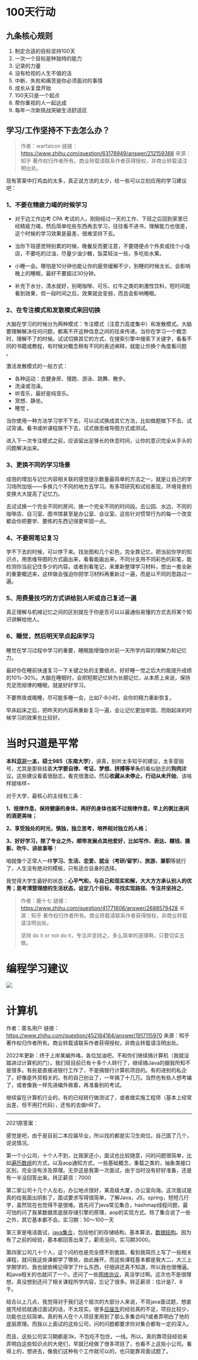 # 100天行动

## 九条核心规则

1. 制定合适的目标坚持100天
2. 一次一个目标是种独特的能力
3. 记录的力量
4. 没有检视的人生不值的活
5. 中断、失败和痛苦是你必须面对的事情
6. 成长从复盘开始
7. 100天只是一个起点
8. 帮你重视的人一起达成
9. 每年一次新挑战突破生活舒适区



## 学习/工作坚持不下去怎么办？

> 作者：warfalcon
> 链接：https://www.zhihu.com/question/63178949/answer/212159368
> 来源：知乎
> 著作权归作者所有。商业转载请联系作者获得授权，非商业转载请注明出处。

现有答案中打鸡血的太多，真正说方法的太少，给一些可以立刻应用的学习建议吧：

### 1、不要在精疲力竭的时候学习

- 对于边工作边考 CPA 考试的人，刚刚经过一天的工作、下班之后回到家里已经精疲力竭，然后简单吃些东西再去学习，往往看不进书，理解能力也很差，这个时候的学习效果是最差，很难坚持下去。

- 当你下班感觉特别累的时候，晚餐反而要注意，不要随便点个外卖或找个小饭店，不要吃的过油，尽量少油少糖，饭菜轻淡一些，多吃些水果。

- 小睡一会。哪怕是10分钟也能让你的疲劳缓解不少，别睡的时候太长，会影响晚上的睡眠，最好不要超过30分钟。

- 补充下水分，清水就好，别喝咖啡、可乐、红牛之类的刺激性饮料，短时间能看到效果，但一段时间之后，效果就会变弱，而且会影响睡眠。




### 2、在专注模式和发散模式来回切换

大脑在学习的时候分为两种模式：专注模式（注意力高度集中）和发散模式。大脑要理解解决任何问题，都离不开这种信息之间的往来传递。当你在学习一个概念时，理解不了的时候。试试切换其它的方式，在搜索引擎中搜索下关键字，看看不同的书籍或教程，有时候对概念稍有不同的表述阐释，就能让你换个角度看问题 。

激活发散模式的一般方式：

- 各种运动：去健身房、慢跑、游泳、跳舞、散步。
- 洗澡或泡澡。
- 听音乐，最好是纯音乐。
- 冥想、静坐。
- 睡觉 。

当你使用一种方法学习学不下去，可以试试换成其它方法，比如做题做下不去、试试背诵。看书或听课程做不下去，试式做思维导图方式或测试。

进入下一次专注模式之前，应该留出足够长的休息时间，让你的意识完全从手头的问题解决出来。



### 3、更换不同的学习场景

成倍的增加与记忆内容相关联的感觉提示数量最简单的方法之一，就是让自己的学习场所加倍——多换几个不同的地方去学习。有多项研究和试验表现，环境背景的变换大大提高了记忆力。

去试试换一个完全不同的房间，换一个完全不同的时间段。去公园、水边、不同的咖啡店、自习室、图书馆甚至是办公室、会议室。这些针对惯常行为的每一个改变都会你把要学、要练的东西记得更牢固一点。



### 4、不要照笔记复习

学不下去的时候，可以停下来。找张图和几个彩色，完全靠记忆，把当前你学的知识点，用思维导图的方式画出来，看看能画出来，不同分支用不同彩色的彩笔，能检测你当前记住多少的内容。或者别看笔记，来重新整理学习材料，想出一套全新的重要概述来，这样做会强迫你把学习材料再重新过一遍，而是以不同的思路过一遍。



### 5、用费曼技巧的方式讲给别人听或自己复述一遍

真正理解与机械记忆之间的区别就在于你是否可以以最通俗易懂的方式去将某个知识讲解给他人。



### 6、睡觉，然后明天早点起床学习

睡觉在学习过程中学习的重要，睡眠能增强你对前一天所学内容的理解力和记忆力。

最好你在睡前快速复习一下关键之处的主要细点，好好睡一觉之后大约能提升成绩的10%-30%。大脑在睡眠时，会把短期记忆转为长期记忆，从本质上来说，保持充足而规律的睡眠，就是好好学习。

不要熬夜或晚睡，尽可能多睡一会，比如7-8小时，会你的精力重新恢复。

早床起床之后，把昨天的内容再重新复习一遍，会让记忆更加牢固，而刚起床的时候学习的效果也比较好。

# 当时只道是平常

**本科[双非一本](https://www.zhihu.com/search?q=双非一本&search_source=Entity&hybrid_search_source=Entity&hybrid_search_extra={"sourceType"%3A"answer"%2C"sourceId"%3A2688579428})，硕士985（东南大学）**，讲真，别听太多知乎的建议，太多营销号，尤其是那些挂着**大学要自律、考证、梦想、拼搏等羊头**的看似励志的**狗肉**建议。这些建议看着很励志，看完很激动，然后**收藏从未停止，行动从未开始**，该啥样就啥样~

对于大学，最核心的主线有三条：

**1、规律作息，保持健康的身体，再好的身体也抵不过规律作息，早上的粥比夜间的酒更美味；**

**2、享受独处的时光，慎独，独立思考，培养相对独立的人格；**

**3、好好学习，除了专业之外，顺带发展点其他爱好，比如写作、表达、赚钱、摄影、吹牛、讲故事等**！

咱就像个正常人一样**学习、生活、恋爱、就业（考研/留学）、旅游、兼职**等就行了，人生没有绝对的模板，只有适合自身的选择。

我觉得大学生最好的状态：**心平气和，与自己和现实和解，大大方方承认别人的优秀；思考清楚理想的生活状态，设定几个目标，寻找实现路径、专注并坚持之**。

> 作者：鹿十七
> 链接：https://www.zhihu.com/question/41771606/answer/2688579428
> 来源：知乎
> 著作权归作者所有。商业转载请联系作者获得授权，非商业转载请注明出处。
>
> 坚持        do it or not do it，专注并坚持之，多么简单的道理啊，只要切实去做。

# 编程学习建议

![](img/编程学习建议.png)



# 计算机

作者：匿名用户
链接：https://www.zhihu.com/question/452184164/answer/1917115970
来源：知乎
著作权归作者所有。商业转载请联系作者获得授权，非商业转载请注明出处。



2022年更新：终于上岸某编外咯，各位加油吧，不和你们继续搞计算机（我就没踏进过计算机的门）。我们班目前已有十多个人转行了，继续搞Java的据我所知不是很多。有些是直接进银行工作了，不是搞银行计算机项目的。有的进别的私企了，好像是外贸相关的。有的自己创业了，一年搞了十几万。当然也有些人想考编了，或者像我一样先进编外做着，再准备别的考试。

继续留在计算机行业的，有的已经转行做测试了，或者做实施工程师（基本上经常出差，但不用打代码），还有的去做HR了。



------

2021原答案：

感觉是吧，由于是目前二本应届毕业，所以找的都是实习生岗位。自己面了几个，说说情况。

第一个小公司，十个人不到，比我家还小，面试也比较随意，问的问题很简单，比如[遍历数组](https://www.zhihu.com/search?q=遍历数组&search_source=Entity&hybrid_search_source=Entity&hybrid_search_extra={"sourceType"%3A"answer"%2C"sourceId"%3A"1917115970"})的方式，以及aop通知方式，一些基础概念，重载之类的，抽象类接口区别，完全没有涉及原理。无奈这是我第一次面试，由于当时没有好好准备，还是有一半没回答出来。转正薪资：7000

第二家公司十几个人左右，办公地点很好，某高级大厦，办公室向海。这次面试是真的给我面出阴影了，面试要求写得很简单，了解Java，JS，spring，短短几行字，虽然现在也觉得不是很难。首先问了java常见集合，hashmap线程问题，最可怕的问了我某数据库底层存储引擎的原理，aop的实现方式。除了集合说了一些之外，其它基本都不会。实习期：50～100一天

第三家是电话面试，[java集合](https://www.zhihu.com/search?q=java集合&search_source=Entity&hybrid_search_source=Entity&hybrid_search_extra={"sourceType"%3A"answer"%2C"sourceId"%3A"1917115970"})，包括他们的存储结构，基本算法，[数据结构](https://www.zhihu.com/search?q=数据结构&search_source=Entity&hybrid_search_source=Entity&hybrid_search_extra={"sourceType"%3A"answer"%2C"sourceId"%3A"1917115970"})。因为有了之前的经验，基本都回答出来了。薪资没问，实习期3000。

第四家公司几十个人，这个问的也是完全摸不到套路，看到我简历上写了一些相关课程，就问我这些课都学了哪些，由此展开。而这些课程基本都是我大二，大三上学期学的，我也就依稀记得学了什么东西，仔细讲还真不知道，所以我也很懵逼。和java相关的也就问了一个。还问了一些[网络协议](https://www.zhihu.com/search?q=网络协议&search_source=Entity&hybrid_search_source=Entity&hybrid_search_extra={"sourceType"%3A"answer"%2C"sourceId"%3A"1917115970"})，真没学过啊。这次也不是很理想，真没想到还问了相关课程所学内容，忘记了很多。转正薪资：估计是7、8千。

结合以上几点，我觉得对于我们这个层次的大部分人来说，不背java面试题，想直接凭经验就通过面试的话，不太现实。很多[应届生](https://www.zhihu.com/search?q=应届生&search_source=Entity&hybrid_search_source=Entity&hybrid_search_extra={"sourceType"%3A"answer"%2C"sourceId"%3A"1917115970"})的经验真的不足，项目比较少，功能也比较简单。真的有人在个人项目里用到了那么多集合吗?或者弄明白了他的底层原理。而我以上面试的这些公司，问的问题都要求你对集合都有一定的深入。

而且，这些公司实习期都是3k，不包吃不包住，一线。所以，真的靠项目经验来弄明白这些知识点的大佬们，早就已经做了很多项目了，也看不上这些小公司。看得上的，想进去，像我们这种有个工作就可以的，也只能靠背面试题了。